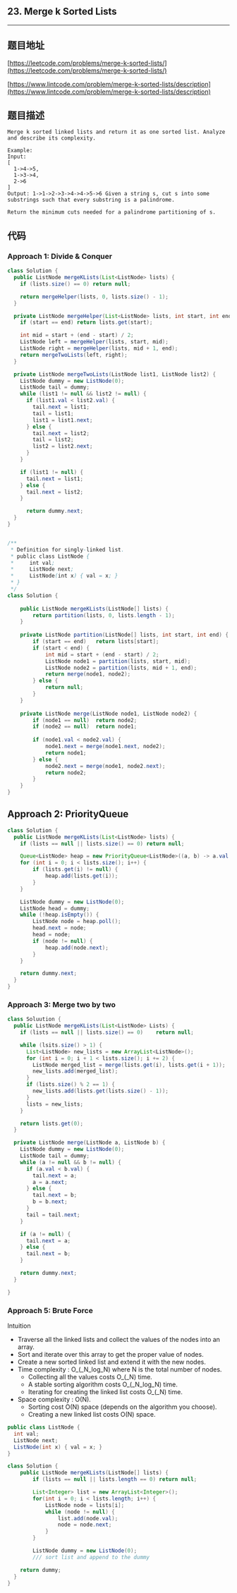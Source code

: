 ## 23. Merge k Sorted Lists

----
## 题目地址

[https://leetcode.com/problems/merge-k-sorted-lists/](https://leetcode.com/problems/merge-k-sorted-lists/)

[https://www.lintcode.com/problem/merge-k-sorted-lists/description](https://www.lintcode.com/problem/merge-k-sorted-lists/description)

## 题目描述

```text
Merge k sorted linked lists and return it as one sorted list. Analyze and describe its complexity.

Example:
Input:
[
  1->4->5,
  1->3->4,
  2->6
]
Output: 1->1->2->3->4->4->5->6 Given a string s, cut s into some substrings such that every substring is a palindrome.

Return the minimum cuts needed for a palindrome partitioning of s.
```

## 代码

### Approach 1: Divide & Conquer

```java
class Solution {
  public ListNode mergeKLists(List<ListNode> lists) {
    if (lists.size() == 0) return null;

    return mergeHelper(lists, 0, lists.size() - 1);
  }

  private ListNode mergeHelper(List<ListNode> lists, int start, int end) {
    if (start == end) return lists.get(start);

    int mid = start + (end - start) / 2;
    ListNode left = mergeHelper(lists, start, mid);
    ListNode right = mergeHelper(lists, mid + 1, end);
    return mergeTwoLists(left, right);
  }

  private ListNode mergeTwoLists(ListNode list1, ListNode list2) {
    ListNode dummy = new ListNode(0);
    ListNode tail = dummy;
    while (list1 != null && list2 != null) {
      if (list1.val < list2.val) {
        tail.next = list1;
        tail = list1;
        list1 = list1.next;
      } else {
        tail.next = list2;
        tail = list2;
        list2 = list2.next;
      }
    }

    if (list1 != null) {
      tail.next = list1;
    } else {
      tail.next = list2;
    }

      return dummy.next;
  }
}


/**
 * Definition for singly-linked list.
 * public class ListNode {
 *     int val;
 *     ListNode next;
 *     ListNode(int x) { val = x; }
 * }
 */
class Solution {
    
    public ListNode mergeKLists(ListNode[] lists) {
        return partition(lists, 0, lists.length - 1);
    }
    
    private ListNode partition(ListNode[] lists, int start, int end) {
        if (start == end)   return lists[start];
        if (start < end) {
            int mid = start + (end - start) / 2;
            ListNode node1 = partition(lists, start, mid);
            ListNode node2 = partition(lists, mid + 1, end);
            return merge(node1, node2);
        } else {
            return null;
        }
    }
    
    private ListNode merge(ListNode node1, ListNode node2) {
        if (node1 == null)  return node2;
        if (node2 == null)  return node1;
        
        if (node1.val < node2.val) {
            node1.next = merge(node1.next, node2);
            return node1;
        } else {
            node2.next = merge(node1, node2.next);
            return node2;
        }
    }
}
```

## Approach 2: PriorityQueue

```java
class Solution {
  public ListNode mergeKLists(List<ListNode> lists) {
    if (lists == null || lists.size() == 0) return null;

    Queue<ListNode> heap = new PriorityQueue<ListNode>((a, b) -> a.val - b.val);
    for (int i = 0; i < lists.size(); i++) {
        if (lists.get(i) != null) {
            heap.add(lists.get(i));
        }
    }

    ListNode dummy = new ListNode(0);
    ListNode head = dummy;
    while (!heap.isEmpty()) {
        ListNode node = heap.poll();
        head.next = node;
        head = node;
        if (node != null) {
            heap.add(node.next);
        }
    }

    return dummy.next;
  }
}
```

### Approach 3: Merge two by two

```java
class Soluution {
  public ListNode mergeKLists(List<ListNode> Lists) {
    if (lists == null || lists.size() == 0)    return null;

    while (lsits.size() > 1) {
      List<ListNode> new_lists = new ArrayList<ListNode>();
      for (int i = 0; i + 1 < lists.size(); i += 2) {
        ListNode merged_list = merge(lists.get(i), lists.get(i + 1));
        new_lists.add(merged_list);
      }
      if (lists.size() % 2 == 1) {
        new_lists.add(lists.get(lists.size() - 1));
      }
      lists = new_lists;
    }

    return lists.get(0);
  }

  private ListNode merge(ListNode a, ListNode b) {
    ListNode dummy = new ListNode(0);
    ListNode tail = dummy;
    while (a != null && b != null) {
      if (a.val < b.val) {
        tail.next = a;
        a = a.next;
      } else {
        tail.next = b;
        b = b.next;
      }
      tail = tail.next;
    }

    if (a != null) {
      tail.next = a;
    } else {
      tail.next = b;
    }

    return dummy.next;
  }

}
```

### Approach 5: Brute Force

Intuition

* Traverse all the linked lists and collect the values of the nodes into an array.
* Sort and iterate over this array to get the proper value of nodes.
* Create a new sorted linked list and extend it with the new nodes.
* Time complexity : O_\(_N_log_N\) where N is the total number of nodes.
  * Collecting all the values costs O_\(_N\) time.
  * A stable sorting algorithm costs O_\(_N_log_N\) time.
  * Iterating for creating the linked list costs O_\(_N\) time.
* Space complexity : O\(N\).
  * Sorting cost O\(N\) space \(depends on the algorithm you choose\).
  * Creating a new linked list costs O\(N\) space.

```java
public class ListNode {
  int val;
  ListNode next;
  ListNode(int x) { val = x; }
}

class Solution {
    public ListNode mergeKLists(ListNode[] lists) {
        if (lists == null || lists.length == 0) return null;

        List<Integer> list = new ArrayList<Integer>();
        for(int i = 0; i < lists.length; i++) {
            ListNode node = lists[i];
            while (node != null) {
                list.add(node.val);
                node = node.next;
            }
        }

        ListNode dummy = new ListNode(0);
        /// sort list and append to the dummy

    return dummy;
  }
}
```